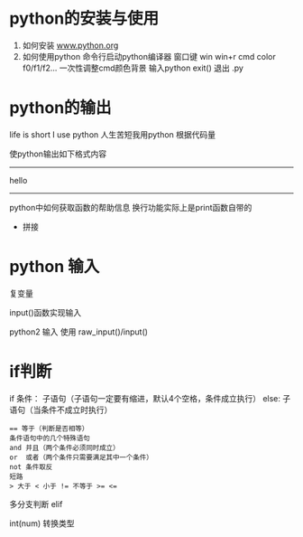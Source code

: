 # python的安装与使用

1. 如何安装 www.python.org
2. 如何使用python 命令行启动python编译器
窗口键 win
win+r cmd 
color f0/f1/f2... 一次性调整cmd颜色背景
输入python
exit() 退出
.py

# python的输出

life is short I use python 人生苦短我用python
根据代码量

使python输出如下格式内容
**********
   hello
**********

python中如何获取函数的帮助信息
换行功能实际上是print函数自带的
+ 拼接

# python 输入

复变量

input()函数实现输入

python2 输入 使用 raw_input()/input()

# if判断

if 条件：
    子语句（子语句一定要有缩进，默认4个空格，条件成立执行）
else:
    子语句（当条件不成立时执行）
```
== 等于（判断是否相等）
条件语句中的几个特殊语句
and 并且（两个条件必须同时成立） 
or  或者（两个条件只需要满足其中一个条件）
not 条件取反
短路
> 大于 < 小于 != 不等于 >= <=
```

多分支判断
elif

int(num) 转换类型

